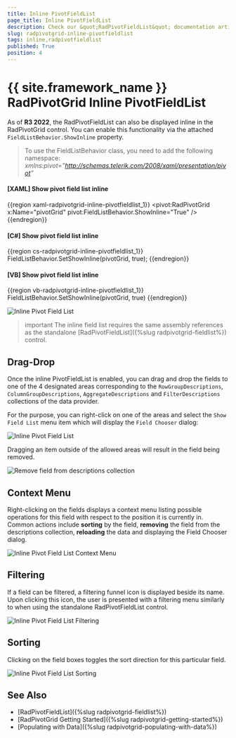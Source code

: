 ```yaml
---
title: Inline PivotFieldList
page_title: Inline PivotFieldList
description: Check our &quot;RadPivotFieldList&quot; documentation article for the RadPivotGrid {{ site.framework_name }} control.
slug: radpivotgrid-inline-pivotfieldlist
tags: inline,radpivotfieldlist
published: True
position: 4
---
```


# {{ site.framework_name }} RadPivotGrid Inline PivotFieldList

As of **R3 2022**, the RadPivotFieldList can also be displayed inline in the RadPivotGrid control. You can enable this functionality via the attached `FieldListBehavior.ShowInline` property.

>To use the FieldListBehavior class, you need to add the following namespace:
>	*xmlns:pivot="http://schemas.telerik.com/2008/xaml/presentation/pivot"*

#### __[XAML] Show pivot field list inline__  
{{region xaml-radpivotgrid-inline-pivotfieldlist_1}}
	<pivot:RadPivotGrid x:Name="pivotGrid" pivot:FieldListBehavior.ShowInline="True" />
{{endregion}}

#### __[C#] Show pivot field list inline__  
{{region cs-radpivotgrid-inline-pivotfieldlist_1}}
	FieldListBehavior.SetShowInline(pivotGrid, true);
{{endregion}}

#### __[VB] Show pivot field list inline__  
{{region vb-radpivotgrid-inline-pivotfieldlist_1}}
	FieldListBehavior.SetShowInline(pivotGrid, true)
{{endregion}}

![Inline Pivot Field List](images/inlinepivotfieldlist-0.png)

>important The inline field list requires the same assembly references as the standalone [RadPivotFieldList]({%slug radpivotgrid-fieldlist%}) control.

## Drag-Drop

Once the inline PivotFieldList is enabled, you can drag and drop the fields to one of the 4 designated areas corresponding to the `RowGroupDescriptions`, `ColumnGroupDescriptions`, `AggregateDescriptions` and `FilterDescriptions` collections of the data provider.

For the purpose, you can right-click on one of the areas and select the `Show Field List` menu item which will display the `Field Chooser` dialog:

![Inline Pivot Field List](images/inlinepivotfieldlist-1.gif)

Dragging an item outside of the allowed areas will result in the field being removed.

![Remove field from descriptions collection](images/inlinepivotfieldlist-2.png)

## Context Menu

Right-clicking on the fields displays a context menu listing possible operations for this field with respect to the position it is currently in. Common actions include **sorting** by the field, **removing** the field from the descriptions collection, **reloading** the data and displaying the Field Chooser dialog.

![Inline Pivot Field List Context Menu](images/inlinepivotfieldlist-3.png)

## Filtering

If a field can be filtered, a filtering funnel icon is displayed beside its name. Upon clicking this icon, the user is presented with a filtering menu similarly to when using the standalone RadPivotFieldList control.

![Inline Pivot Field List Filtering](images/inlinepivotfieldlist-4.png)

## Sorting

Clicking on the field boxes toggles the sort direction for this particular field.

![Inline Pivot Field List Sorting](images/inlinepivotfieldlist-5.png)

## See Also 
 * [RadPivotFieldList]({%slug radpivotgrid-fieldlist%})
 * [RadPivotGrid Getting Started]({%slug radpivotgrid-getting-started%})
 * [Populating with Data]({%slug radpivotgrid-populating-with-data%})